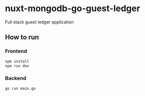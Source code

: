 # nuxt-mongodb-go-guest-ledger

Full stack guest ledger application


## How to run

### Frontend 

```bash
npm install
npm run dev
```

### Backend
```bash
go run main.go
```
